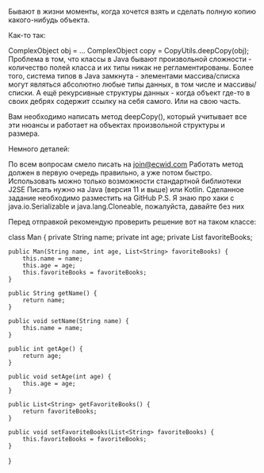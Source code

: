 Бывают в жизни моменты, когда хочется взять и сделать полную копию какого-нибудь объекта.

Как-то так:

ComplexObject obj = ...
ComplexObject copy = CopyUtils.deepCopy(obj);
Проблема в том, что классы в Java бывают произвольной сложности - количество полей класса и их типы никак не регламентированы. Более того, система типов в Java замкнута - элементами массива/списка могут являться абсолютно любые типы данных, в том числе и массивы/списки. А ещё рекурсивные структуры данных - когда объект где-то в своих дебрях содержит ссылку на себя самого. Или на свою часть.

Вам необходимо написать метод deepCopy(), который учитывает все эти нюансы и работает на объектах произвольной структуры и размера.

Немного деталей:

По всем вопросам смело писать на join@ecwid.com
Работать метод должен в первую очередь правильно, а уже потом быстро.
Использовать можно только возможности стандартной библиотеки J2SE
Писать нужно на Java (версия 11 и выше) или Kotlin.
Сделанное задание необходимо разместить на GitHub
P.S. Я знаю про хаки с java.io.Serializable и java.lang.Cloneable, пожалуйста, давайте без них

Перед отправкой рекомендую проверить решение вот на таком классе:

class Man {
	private String name;
	private int age;
	private List<String> favoriteBooks;

	public Man(String name, int age, List<String> favoriteBooks) {
		this.name = name;
		this.age = age;
		this.favoriteBooks = favoriteBooks;
	}

	public String getName() {
		return name;
	}

	public void setName(String name) {
		this.name = name;
	}

	public int getAge() {
		return age;
	}

	public void setAge(int age) {
		this.age = age;
	}

	public List<String> getFavoriteBooks() {
		return favoriteBooks;
	}

	public void setFavoriteBooks(List<String> favoriteBooks) {
		this.favoriteBooks = favoriteBooks;
	}
	
}